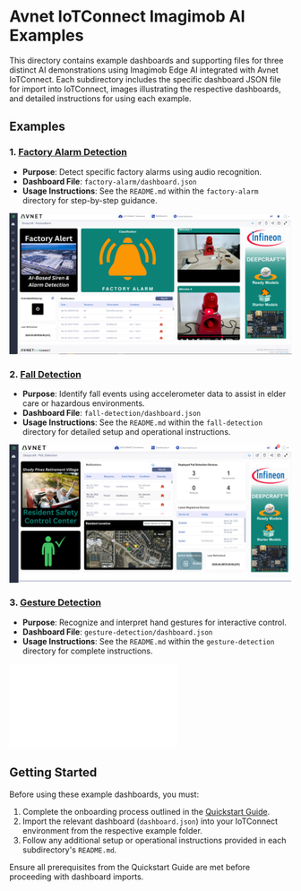 # Avnet IoTConnect Imagimob AI Examples

This directory contains example dashboards and supporting files for three distinct AI demonstrations using Imagimob Edge AI integrated with Avnet IoTConnect. Each subdirectory includes the specific dashboard JSON file for import into IoTConnect, images illustrating the respective dashboards, and detailed instructions for using each example.

## Examples

### 1. [Factory Alarm Detection](https://github.com/avnet-iotconnect/avnet-iotc-mtb-ai-imagimob-rm/tree/main/files/factory-alarm)
- **Purpose**: Detect specific factory alarms using audio recognition.
- **Dashboard File**: `factory-alarm/dashboard.json`
- **Usage Instructions**: See the `README.md` within the `factory-alarm` directory for step-by-step guidance.

![Factory Alarm Dashboard](./factory-alarm/factory_alarm_dashboard.png)

### 2. [Fall Detection](https://github.com/avnet-iotconnect/avnet-iotc-mtb-ai-imagimob-rm/tree/main/files/fall-detection)
- **Purpose**: Identify fall events using accelerometer data to assist in elder care or hazardous environments.
- **Dashboard File**: `fall-detection/dashboard.json`
- **Usage Instructions**: See the `README.md` within the `fall-detection` directory for detailed setup and operational instructions.

![Fall Detection Dashboard](./fall-detection/fall_detection_dashboard.png)

### 3. [Gesture Detection](https://github.com/avnet-iotconnect/avnet-iotc-mtb-ai-imagimob-rm/tree/main/files/gesture-detection)
- **Purpose**: Recognize and interpret hand gestures for interactive control.
- **Dashboard File**: `gesture-detection/dashboard.json`
- **Usage Instructions**: See the `README.md` within the `gesture-detection` directory for complete instructions.

![Gesture Detection Dashboard](./gesture-detection/retail_gesture_dashboard_export.json)

## Getting Started
Before using these example dashboards, you must:

1. Complete the onboarding process outlined in the [Quickstart Guide](https://github.com/avnet-iotconnect/avnet-iotc-mtb-ai-imagimob-rm/blob/main/QUICKSTART.md).
2. Import the relevant dashboard (`dashboard.json`) into your IoTConnect environment from the respective example folder.
3. Follow any additional setup or operational instructions provided in each subdirectory's `README.md`.

Ensure all prerequisites from the Quickstart Guide are met before proceeding with dashboard imports.

